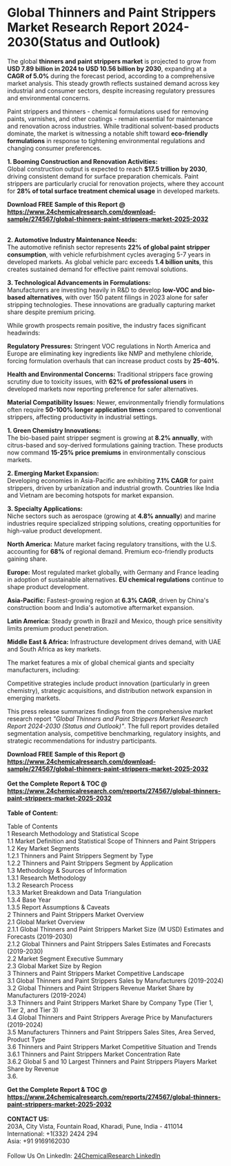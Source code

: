 <h1>Global Thinners and Paint Strippers Market Research Report 2024-2030(Status and Outlook)</h1><p>The global <strong>thinners and paint strippers market</strong> is projected to grow from <strong>USD 7.89 billion in 2024 to USD 10.56 billion by 2030</strong>, expanding at a <strong>CAGR of 5.0%</strong> during the forecast period, according to a comprehensive market analysis. This steady growth reflects sustained demand across key industrial and consumer sectors, despite increasing regulatory pressures and environmental concerns.</p><p>Paint strippers and thinners - chemical formulations used for removing paints, varnishes, and other coatings - remain essential for maintenance and renovation across industries. While traditional solvent-based products dominate, the market is witnessing a notable shift toward <strong>eco-friendly formulations</strong> in response to tightening environmental regulations and changing consumer preferences.</p><p><strong>1. Booming Construction and Renovation Activities:</strong><br>
Global construction output is expected to reach <strong>$17.5 trillion by 2030</strong>, driving consistent demand for surface preparation chemicals. Paint strippers are particularly crucial for renovation projects, where they account for <strong>28% of total surface treatment chemical usage</strong> in developed markets.</p><div><b>Download FREE Sample of this Report @ 
            <a href="https://www.24chemicalresearch.com/download-sample/274567/global-thinners-paint-strippers-market-2025-2032">
            https://www.24chemicalresearch.com/download-sample/274567/global-thinners-paint-strippers-market-2025-2032</a></b></div><br><p><strong>2. Automotive Industry Maintenance Needs:</strong><br>
The automotive refinish sector represents <strong>22% of global paint stripper consumption</strong>, with vehicle refurbishment cycles averaging 5-7 years in developed markets. As global vehicle parc exceeds <strong>1.4 billion units</strong>, this creates sustained demand for effective paint removal solutions.</p><p><strong>3. Technological Advancements in Formulations:</strong><br>
Manufacturers are investing heavily in R&amp;D to develop <strong>low-VOC and bio-based alternatives</strong>, with over 150 patent filings in 2023 alone for safer stripping technologies. These innovations are gradually capturing market share despite premium pricing.</p><p>While growth prospects remain positive, the industry faces significant headwinds:</p><p><strong>Regulatory Pressures:</strong> Stringent VOC regulations in North America and Europe are eliminating key ingredients like NMP and methylene chloride, forcing formulation overhauls that can increase product costs by <strong>25-40%</strong>.</p><p><strong>Health and Environmental Concerns:</strong> Traditional strippers face growing scrutiny due to toxicity issues, with <strong>62% of professional users</strong> in developed markets now reporting preference for safer alternatives.</p><p><strong>Material Compatibility Issues:</strong> Newer, environmentally friendly formulations often require <strong>50-100% longer application times</strong> compared to conventional strippers, affecting productivity in industrial settings.</p><p><strong>1. Green Chemistry Innovations:</strong><br>
The bio-based paint stripper segment is growing at <strong>8.2% annually</strong>, with citrus-based and soy-derived formulations gaining traction. These products now command <strong>15-25% price premiums</strong> in environmentally conscious markets.</p><p><strong>2. Emerging Market Expansion:</strong><br>
Developing economies in Asia-Pacific are exhibiting <strong>7.1% CAGR</strong> for paint strippers, driven by urbanization and industrial growth. Countries like India and Vietnam are becoming hotspots for market expansion.</p><p><strong>3. Specialty Applications:</strong><br>
Niche sectors such as aerospace (growing at <strong>4.8% annually</strong>) and marine industries require specialized stripping solutions, creating opportunities for high-value product development.</p><p><strong>North America:</strong> Mature market facing regulatory transitions, with the U.S. accounting for <strong>68%</strong> of regional demand. Premium eco-friendly products gaining share.</p><p><strong>Europe:</strong> Most regulated market globally, with Germany and France leading in adoption of sustainable alternatives. <strong>EU chemical regulations</strong> continue to shape product development.</p><p><strong>Asia-Pacific:</strong> Fastest-growing region at <strong>6.3% CAGR</strong>, driven by China's construction boom and India's automotive aftermarket expansion.</p><p><strong>Latin America:</strong> Steady growth in Brazil and Mexico, though price sensitivity limits premium product penetration.</p><p><strong>Middle East &amp; Africa:</strong> Infrastructure development drives demand, with UAE and South Africa as key markets.</p><p>The market features a mix of global chemical giants and specialty manufacturers, including:</p><p>Competitive strategies include product innovation (particularly in green chemistry), strategic acquisitions, and distribution network expansion in emerging markets.</p><p>This press release summarizes findings from the comprehensive market research report <em>"Global Thinners and Paint Strippers Market Research Report 2024-2030 (Status and Outlook)"</em>. The full report provides detailed segmentation analysis, competitive benchmarking, regulatory insights, and strategic recommendations for industry participants.</p><div><b>Download FREE Sample of this Report @ 
            <a href="https://www.24chemicalresearch.com/download-sample/274567/global-thinners-paint-strippers-market-2025-2032">
            https://www.24chemicalresearch.com/download-sample/274567/global-thinners-paint-strippers-market-2025-2032</a></b></div><br><div><b>Get the Complete Report & TOC @ 
            <a href="https://www.24chemicalresearch.com/reports/274567/global-thinners-paint-strippers-market-2025-2032">
            https://www.24chemicalresearch.com/reports/274567/global-thinners-paint-strippers-market-2025-2032</a></b></div><br>
            <b>Table of Content:</b><p>Table of Contents<br />
1 Research Methodology and Statistical Scope<br />
1.1 Market Definition and Statistical Scope of Thinners and Paint Strippers<br />
1.2 Key Market Segments<br />
1.2.1 Thinners and Paint Strippers Segment by Type<br />
1.2.2 Thinners and Paint Strippers Segment by Application<br />
1.3 Methodology & Sources of Information<br />
1.3.1 Research Methodology<br />
1.3.2 Research Process<br />
1.3.3 Market Breakdown and Data Triangulation<br />
1.3.4 Base Year<br />
1.3.5 Report Assumptions & Caveats<br />
2 Thinners and Paint Strippers Market Overview<br />
2.1 Global Market Overview<br />
2.1.1 Global Thinners and Paint Strippers Market Size (M USD) Estimates and Forecasts (2019-2030)<br />
2.1.2 Global Thinners and Paint Strippers Sales Estimates and Forecasts (2019-2030)<br />
2.2 Market Segment Executive Summary<br />
2.3 Global Market Size by Region<br />
3 Thinners and Paint Strippers Market Competitive Landscape<br />
3.1 Global Thinners and Paint Strippers Sales by Manufacturers (2019-2024)<br />
3.2 Global Thinners and Paint Strippers Revenue Market Share by Manufacturers (2019-2024)<br />
3.3 Thinners and Paint Strippers Market Share by Company Type (Tier 1, Tier 2, and Tier 3)<br />
3.4 Global Thinners and Paint Strippers Average Price by Manufacturers (2019-2024)<br />
3.5 Manufacturers Thinners and Paint Strippers Sales Sites, Area Served, Product Type<br />
3.6 Thinners and Paint Strippers Market Competitive Situation and Trends<br />
3.6.1 Thinners and Paint Strippers Market Concentration Rate<br />
3.6.2 Global 5 and 10 Largest Thinners and Paint Strippers Players Market Share by Revenue<br />
3.6.</p><div><b>Get the Complete Report & TOC @ 
            <a href="https://www.24chemicalresearch.com/reports/274567/global-thinners-paint-strippers-market-2025-2032">
            https://www.24chemicalresearch.com/reports/274567/global-thinners-paint-strippers-market-2025-2032</a></b></div><br><b>CONTACT US:</b><br>
            203A, City Vista, Fountain Road, Kharadi, Pune, India - 411014<br>
            International: +1(332) 2424 294<br>
            Asia: +91 9169162030 <br><br>
            Follow Us On LinkedIn: <a href="https://www.linkedin.com/company/24chemicalresearch/">24ChemicalResearch LinkedIn</a>